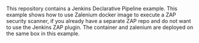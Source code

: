 This repository contains a Jenkins Declarative Pipeline example. This example shows how
to use Zalenium docker image to execute a ZAP security scanner, if you already have a separate ZAP repo and do not want to use the Jenkins ZAP plugin. The container and zalenium are deployed on the same box in this example.
